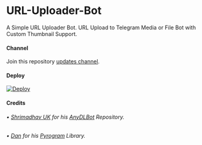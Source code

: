 # URL-Uploader-Bot
A Simple URL Uploader Bot. URL Upload to Telegram Media or File Bot with Custom Thumbnail Support.

#### Channel 

Join this repository [updates channel](https://telegram.me/fnprojects).

#### Deploy
[![Deploy](https://www.herokucdn.com/deploy/button.svg)](https://heroku.com/deploy?template=https://github.com/CrushMishu/URL-Uploader-Bot)

#### Credits

###### • [Shrimadhav UK](https://www.shrimadhavuk.me) for his [AnyDLBot](https://github.com/Spechide/AnyDLBot) Repository.
###### • [Dan](https://github.com/delivrance) for his [Pyrogram](http://www.pyrogram.org/) Library.
